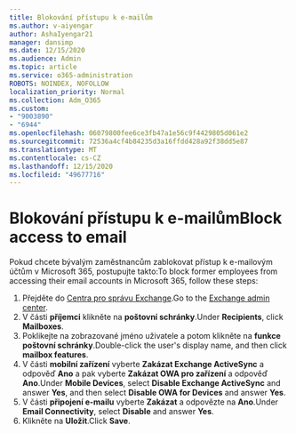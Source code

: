 ```yaml
---
title: Blokování přístupu k e-mailům
ms.author: v-aiyengar
author: AshaIyengar21
manager: dansimp
ms.date: 12/15/2020
ms.audience: Admin
ms.topic: article
ms.service: o365-administration
ROBOTS: NOINDEX, NOFOLLOW
localization_priority: Normal
ms.collection: Adm_O365
ms.custom:
- "9003890"
- "6944"
ms.openlocfilehash: 06079800fee6ce3fb47a1e56c9f4429805d061e2
ms.sourcegitcommit: 72536a4cf4b84235d3a16ffdd428a92f38dd5e87
ms.translationtype: MT
ms.contentlocale: cs-CZ
ms.lasthandoff: 12/15/2020
ms.locfileid: "49677716"
---
```

# <a name="block-access-to-email"></a><span data-ttu-id="1f969-102">Blokování přístupu k e-mailům</span><span class="sxs-lookup"><span data-stu-id="1f969-102">Block access to email</span></span>

<span data-ttu-id="1f969-103">Pokud chcete bývalým zaměstnancům zablokovat přístup k e-mailovým účtům v Microsoft 365, postupujte takto:</span><span class="sxs-lookup"><span data-stu-id="1f969-103">To block former employees from accessing their email accounts in Microsoft 365, follow these steps:</span></span>

1. <span data-ttu-id="1f969-104">Přejděte do [Centra pro správu Exchange](https://go.microsoft.com/fwlink/?linkid=2138629).</span><span class="sxs-lookup"><span data-stu-id="1f969-104">Go to the [Exchange admin center](https://go.microsoft.com/fwlink/?linkid=2138629).</span></span>
1. <span data-ttu-id="1f969-105">V části **příjemci** klikněte na **poštovní schránky**.</span><span class="sxs-lookup"><span data-stu-id="1f969-105">Under **Recipients**, click **Mailboxes**.</span></span>
1. <span data-ttu-id="1f969-106">Poklikejte na zobrazované jméno uživatele a potom klikněte na **funkce poštovní schránky**.</span><span class="sxs-lookup"><span data-stu-id="1f969-106">Double-click the user's display name, and then click **mailbox features**.</span></span>
1. <span data-ttu-id="1f969-107">V části **mobilní zařízení** vyberte **Zakázat Exchange ActiveSync** a odpověď **Ano** a pak vyberte **Zakázat OWA pro zařízení** a odpověď **Ano**.</span><span class="sxs-lookup"><span data-stu-id="1f969-107">Under **Mobile Devices**, select **Disable Exchange ActiveSync** and answer **Yes**, and then select **Disable OWA for Devices** and answer **Yes**.</span></span>
1. <span data-ttu-id="1f969-108">V části **připojení e-mailu** vyberte **Zakázat** a odpovězte na **Ano**.</span><span class="sxs-lookup"><span data-stu-id="1f969-108">Under **Email Connectivity**, select **Disable** and answer **Yes**.</span></span>
1. <span data-ttu-id="1f969-109">Klikněte na **Uložit**.</span><span class="sxs-lookup"><span data-stu-id="1f969-109">Click **Save**.</span></span>
